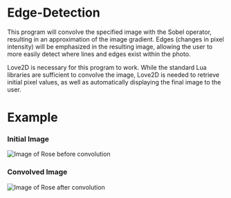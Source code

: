 # Edge-Detection
This program will convolve the specified image with the Sobel operator, resulting in an approximation of the image gradient.
Edges (changes in pixel intensity) will be emphasized in the resulting image, allowing the user to more easily detect where lines and edges exist within the photo.

Love2D is necessary for this program to work. While the standard Lua libraries are sufficient to convolve the image, Love2D is needed to retrieve initial pixel values, as well as automatically displaying the final image to the user.


# Example
### Initial Image
![Image of Rose before convolution](https://github.com/jIdle/Edge-Detection/Rose.png)
### Convolved Image
![Image of Rose after convolution](https://github.com/jIdle/Edge-Detection/ConvolvedRose.png)
